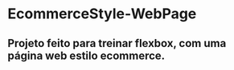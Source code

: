 # EcommerceStyle-WebPage
## Projeto feito para treinar flexbox, com uma página web estilo ecommerce.

